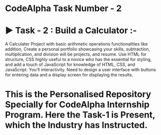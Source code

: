 # CodeAlpha Task Number - 2
# ▶︎ Task - 2 : Build a Calculator :- 
A Calculater Project with basic arithmetic
operations functionalities like addition,
Create a personal portfolio showcasing your skills,
subtraction, multiplication, and division will be
projects, and resume. Use HTML for structure, CSS
highly useful to a novice who has the essential
for styling, and add a touch of JavaScript for
knowledge of HTML, CSS, and JavaScript. You’ll
interactivity.
Need to design a user interface with buttons for
entering data and a display screen for
displaying the results.


# This is the Personalised Repository Specially for CodeAlpha Internship Program. Here the Task-1 is Present, which the Industry has Instructed.
